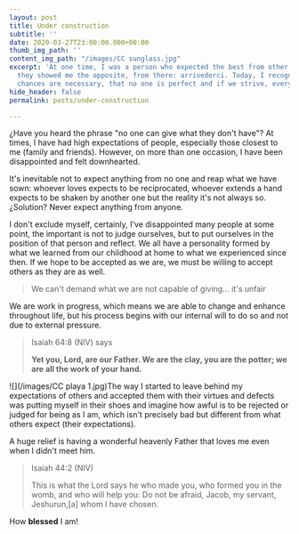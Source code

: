```yaml
---
layout: post
title: Under construction
subtitle: ''
date: 2020-03-27T23:00:00.000+00:00
thumb_img_path: ''
content_img_path: "/images/CC sunglass.jpg"
excerpt: 'At one time, I was a person who expected the best from other people until
  they showed me the opposite, from there: arrivederci. Today, I recognize that second
  chances are necessary, that no one is perfect and if we strive, everything can improve.'
hide_header: false
permalink: posts/under-construction

---
```

¿Have you heard the phrase "no one can give what they don't have"? At times, I have had high expectations of people, especially those closest to me (family and friends). However, on more than one occasion, I have been disappointed and felt downhearted.

It's inevitable not to expect anything from no one and reap what we have sown: whoever loves expects to be reciprocated, whoever extends a hand expects to be shaken by another one but the reality it's not always so. ¿Solution? Never expect anything from anyone.

I don't exclude myself, certainly, I've disappointed many people at some point, the important is not to judge ourselves, but to put ourselves in the position of that person and reflect. We all have a personality formed by what we learned from our childhood at home to what we experienced since then. If we hope to be accepted as we are, we must be willing to accept others as they are as well.

> We can't demand what we are not capable of giving... it's unfair

We are work in progress, which means we are able to change and enhance throughout life, but his process begins with our internal will to do so and not due to external pressure.

> Isaiah 64:8 (NIV) says
>
> **Yet you, Lord, are our Father. We are the clay, you are the potter; we are all the work of your hand.**

![](/images/CC playa 1.jpg)The way I started to leave behind my expectations of others and accepted them with their virtues and defects was putting myself in their shoes and imagine how awful is to be rejected or judged for being as I am, which isn't precisely bad but different from what others expect (their expectations).

A huge relief is having a wonderful heavenly Father that loves me even when I didn't meet him. 

> Isaiah 44:2 (NIV)
>
> This is what the Lord says he who made you, who formed you in the womb, and who will help you: Do not be afraid, Jacob, my servant, Jeshurun,\[a\] whom I have chosen.

How **blessed** I am!